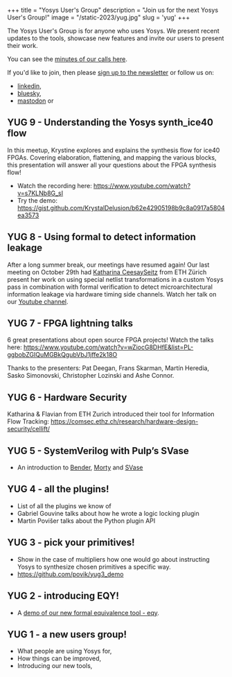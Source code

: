 +++
title = "Yosys User's Group"
description = "Join us for the next Yosys User's Group!"
image = "/static-2023/yug.jpg"
slug = 'yug'
+++

The Yosys User's Group is for anyone who uses Yosys. We present recent updates to the tools, showcase new features and invite our users to present their work.

You can see the [minutes of our calls here](https://docs.google.com/document/d/13e8hERQ_eqLQrdtH1WXnGUXDtgyQ8oa_zZWXPHJCiN0).

If you'd like to join, then please [sign up to the newsletter](/newsletter) or follow us on:

* [linkedin](https://www.linkedin.com/company/yosyshq),
* [bluesky](https://bsky.app/profile/yosyshq.com),
* [mastodon](https://fosstodon.org/@yosyshq) or

## YUG 9 - Understanding the Yosys synth_ice40 flow

In this meetup, Krystine explores and explains the synthesis flow for ice40 FPGAs. Covering elaboration, flattening, and mapping the various blocks, this presentation will answer all your questions about the FPGA synthesis flow!

* Watch the recording here: https://www.youtube.com/watch?v=s7KLNb8G_sI
* Try the demo: https://gist.github.com/KrystalDelusion/b62e42905198b9c8a0917a5804ea3573

## YUG 8 - Using formal to detect information leakage

After a long summer break, our meetings have resumed again! Our last meeting on October 29th had [Katharina CeesaySeitz](https://www.linkedin.com/in/katharina-ceesay-seitz-ba521087) from ETH Zürich present her work on using special netlist transformations in a custom Yosys pass in combination with formal verification to detect microarchitectural information leakage via hardware timing side channels. Watch her talk on our [Youtube channel](https://www.youtube.com/watch?v=Kxp-5kNMt40).

## YUG 7 - FPGA lightning talks

6 great presentations about open source FPGA projects! Watch the talks here: https://www.youtube.com/watch?v=wZiocG8DHfE&list=PL-ggbobZGIQuMGBkQgubVbJ1jffe2k18O

Thanks to the presenters: Pat Deegan, Frans Skarman, Martín Heredia, Sasko Simonovski, Christopher Lozinski and Ashe Connor.

## YUG 6 - Hardware Security

Katharina & Flavian from ETH Zurich introduced their tool for Information Flow Tracking: https://comsec.ethz.ch/research/hardware-design-security/cellift/


## YUG 5 - SystemVerilog with Pulp’s SVase

* An introduction to [Bender](https://github.com/pulp-platform/bender), [Morty](https://github.com/pulp-platform/morty) and [SVase](https://github.com/pulp-platform/svase)

## YUG 4 - all the plugins!

* List of all the plugins we know of
* Gabriel Gouvine talks about how he wrote a logic locking plugin
* Martin Povišer talks about the Python plugin API

## YUG 3 - pick your primitives!

* Show in the case of multipliers how one would go about instructing Yosys to synthesize chosen primitives a specific way.
* https://github.com/povik/yug3_demo

## YUG 2 - introducing EQY!

* A [demo of our new formal equivalence tool - eqy](https://github.com/YosysHQ/eqy).

## YUG 1 - a new users group!

* What people are using Yosys for,
* How things can be improved,
* Introducing our new tools,
